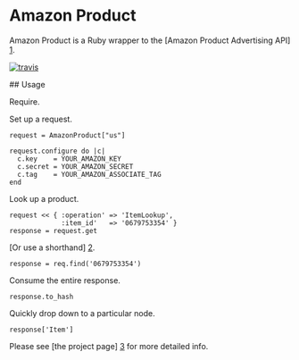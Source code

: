 # Amazon Product

Amazon Product is a Ruby wrapper to the [Amazon Product Advertising API] [1].

[![travis](https://secure.travis-ci.org/hakanensari/amazon_product.png)](http://travis-ci.org/hakanensari/amazon_product)

## Usage

Require.

Set up a request.

    request = AmazonProduct["us"]

    request.configure do |c|
      c.key    = YOUR_AMAZON_KEY
      c.secret = YOUR_AMAZON_SECRET
      c.tag    = YOUR_AMAZON_ASSOCIATE_TAG
    end

Look up a product.

    request << { :operation' => 'ItemLookup',
                 :item_id'   => '0679753354' }
    response = request.get

[Or use a shorthand] [2].

    response = req.find('0679753354')

Consume the entire response.

    response.to_hash

Quickly drop down to a particular node.

    response['Item']

Please see [the project page] [3] for more detailed info.

[1]: https://affiliate-program.amazon.co.uk/gp/advertising/api/detail/main.html

[2]: https://github.com/hakanensari/amazon_product/blob/master/lib/amazon_product/operations.rb

[3]: http://code.papercavalier.com/amazon_product/
